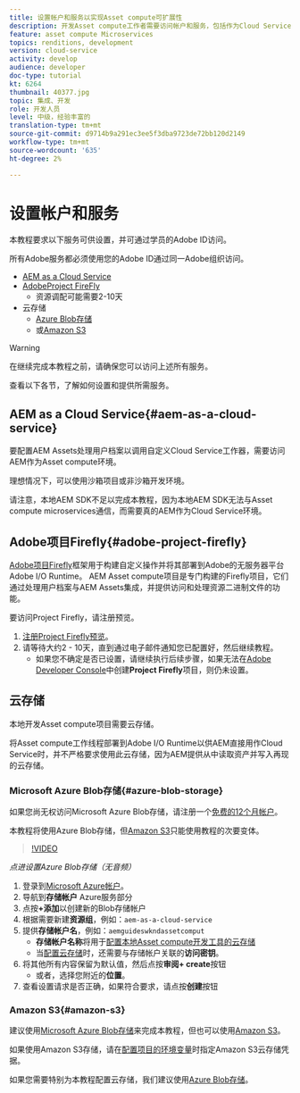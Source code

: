 ```yaml
---
title: 设置帐户和服务以实现Asset compute可扩展性
description: 开发Asset compute工作者需要访问帐户和服务，包括作为Cloud Service的AEM、Adobe Project Firefly以及由Microsoft或Amazon提供的云存储。
feature: asset compute Microservices
topics: renditions, development
version: cloud-service
activity: develop
audience: developer
doc-type: tutorial
kt: 6264
thumbnail: 40377.jpg
topic: 集成、开发
role: 开发人员
level: 中级，经验丰富的
translation-type: tm+mt
source-git-commit: d9714b9a291ec3ee5f3dba9723de72bb120d2149
workflow-type: tm+mt
source-wordcount: '635'
ht-degree: 2%

---
```



# 设置帐户和服务

本教程要求以下服务可供设置，并可通过学员的Adobe ID访问。

所有Adobe服务都必须使用您的Adobe ID通过同一Adobe组织访问。

+ [AEM as a Cloud Service](#aem-as-a-cloud-service)
+ [AdobeProject FireFly](#adobe-project-firefly)
   + 资源调配可能需要2-10天
+ 云存储
   + [Azure Blob存储](https://azure.microsoft.com/en-us/services/storage/blobs/)
   + 或[Amazon S3](https://aws.amazon.com/s3/?did=ft_card&amp;trk=ft_card)

>[!WARNING]
>
>在继续完成本教程之前，请确保您可以访问上述所有服务。
> 
> 查看以下各节，了解如何设置和提供所需服务。

## AEM as a Cloud Service{#aem-as-a-cloud-service}

要配置AEM Assets处理用户档案以调用自定义Cloud Service工作器，需要访问AEM作为Asset compute环境。

理想情况下，可以使用沙箱项目或非沙箱开发环境。

请注意，本地AEM SDK不足以完成本教程，因为本地AEM SDK无法与Asset compute microservices通信，而需要真的AEM作为Cloud Service环境。

## Adobe项目Firefly{#adobe-project-firefly}

[Adobe项目Firefly](https://www.adobe.io/apis/experienceplatform/project-firefly.html)框架用于构建自定义操作并将其部署到Adobe的无服务器平台Adobe I/O Runtime。 AEM Asset compute项目是专门构建的Firefly项目，它们通过处理用户档案与AEM Assets集成，并提供访问和处理资源二进制文件的功能。

要访问Project Firefly，请注册预览。

1. [注册Project Firefly预览](https://adobeio.typeform.com/to/obqgRm)。
1. 请等待大约2 - 10天，直到通过电子邮件通知您已配置好，然后继续教程。
   + 如果您不确定是否已设置，请继续执行后续步骤，如果无法在[Adobe Developer Console](https://console.adobe.io)中创建&#x200B;__Project Firefly__&#x200B;项目，则仍未设置。

## 云存储

本地开发Asset compute项目需要云存储。

将Asset compute工作线程部署到Adobe I/O Runtime以供AEM直接用作Cloud Service时，并不严格要求使用此云存储，因为AEM提供从中读取资产并写入再现的云存储。

### Microsoft Azure Blob存储{#azure-blob-storage}

如果您尚无权访问Microsoft Azure Blob存储，请注册一个[免费的12个月帐户](https://azure.microsoft.com/en-us/free/)。

本教程将使用Azure Blob存储，但[Amazon S3](#amazon-s3)只能使用教程的次要变体。

>[!VIDEO](https://video.tv.adobe.com/v/40377/?quality=12&learn=on)

_点进设置Azure Blob存储（无音频）_


1. 登录到[Microsoft Azure帐户](https://azure.microsoft.com/en-us/account/)。
1. 导航到&#x200B;__存储帐户__ Azure服务部分
1. 点按&#x200B;__+添加__&#x200B;以创建新的Blob存储帐户
1. 根据需要新建&#x200B;__资源组__，例如：`aem-as-a-cloud-service`
1. 提供&#x200B;__存储帐户名__，例如：`aemguideswkndassetcomput`
   + __存储帐户名称__&#x200B;将用于[配置本地Asset compute开发工具的云存储](../develop/environment-variables.md)
   + 当[配置云存储](../develop/environment-variables.md)时，还需要与存储帐户关联的&#x200B;__访问密钥__。
1. 将其他所有内容保留为默认值，然后点按&#x200B;__审阅+ create__&#x200B;按钮
   + 或者，选择您附近的&#x200B;__位置__。
1. 查看设置请求是否正确，如果符合要求，请点按&#x200B;__创建__&#x200B;按钮

### Amazon S3{#amazon-s3}

建议使用[Microsoft Azure Blob存储](#azure-blob-storage)来完成本教程，但也可以使用[Amazon S3](https://aws.amazon.com/s3/?did=ft_card&amp;trk=ft_card)。

如果使用Amazon S3存储，请在[配置项目的环境变量](../develop/environment-variables.md#amazon-s3)时指定Amazon S3云存储凭据。

如果您需要特别为本教程配置云存储，我们建议使用[Azure Blob存储](#azure-blob-storage)。
